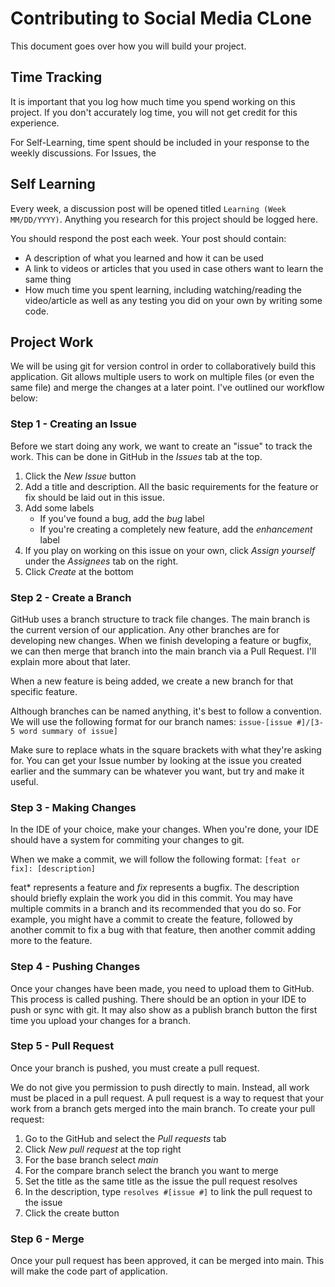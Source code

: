# Contributing to Social Media CLone

This document goes over how you will build your project.

## Time Tracking

It is important that you log how much time you spend working on this project. If you don't accurately log time, you will not get credit for this experience.

For Self-Learning, time spent should be included in your response to the weekly discussions.
For Issues, the 

## Self Learning

Every week, a discussion post will be opened titled `Learning (Week MM/DD/YYYY)`.
Anything you research for this project should be logged here.

You should respond the post each week. Your post should contain:
- A description of what you learned and how it can be used
- A link to videos or articles that you used in case others want to learn the same thing
- How much time you spent learning, including watching/reading the video/article as well as any testing you did on your own by writing some code.

## Project Work

We will be using git for version control in order to collaboratively build this application.
Git allows multiple users to work on multiple files (or even the same file) and merge the changes at a later point.
I've outlined our workflow below:

### Step 1 - Creating an Issue

Before we start doing any work, we want to create an "issue" to track the work. This can be done in GitHub in the *Issues* tab at the top.

1. Click the *New Issue* button
2. Add a title and description. All the basic requirements for the feature or fix should be laid out in this issue.
3. Add some labels
   - If you've found a bug, add the *bug* label
   - If you're creating a completely new feature, add the *enhancement* label
4. If you play on working on this issue on your own, click *Assign yourself* under the *Assignees* tab on the right.
5. Click *Create* at the bottom

### Step 2 - Create a Branch

GitHub uses a branch structure to track file changes. The main branch is the current version of our application.
Any other branches are for developing new changes. When we finish developing a feature or bugfix, we can then merge that branch into the main branch via a Pull Request. I'll explain more about that later.

When a new feature is being added, we create a new branch for that specific feature.

Although branches can be named anything, it's best to follow a convention.
We will use the following format for our branch names: `issue-[issue #]/[3-5 word summary of issue]`

Make sure to replace whats in the square brackets with what they're asking for.
You can get your Issue number by looking at the issue you created earlier and the summary can be whatever you want, but try and make it useful.

### Step 3 - Making Changes

In the IDE of your choice, make your changes. When you're done, your IDE should have a system for commiting your changes to git.

When we make a commit, we will follow the following format: `[feat or fix]: [description]`

feat* represents a feature and *fix* represents a bugfix. The description should briefly explain the work you did in this commit.
You may have multiple commits in a branch and its recommended that you do so. For example, you might have a commit to create the feature, followed by another commit to fix a bug with that feature, then another commit adding more to the feature.

### Step 4 - Pushing Changes

Once your changes have been made, you need to upload them to GitHub. This process is called pushing.
There should be an option in your IDE to push or sync with git. It may also show as a publish branch button the first time you upload your changes for a branch.

### Step 5 - Pull Request

Once your branch is pushed, you must create a pull request.

We do not give you permission to push directly to main. Instead, all work must be placed in a pull request.
A pull request is a way to request that your work from a branch gets merged into the main branch.
To create your pull request:

1. Go to the GitHub and select the *Pull requests* tab
2. Click *New pull request* at the top right
3. For the base branch select *main*
4. For the compare branch select the branch you want to merge
5. Set the title as the same title as the issue the pull request resolves
6. In the description, type `resolves #[issue #]` to link the pull request to the issue
7. Click the create button

### Step 6 - Merge

Once your pull request has been approved, it can be merged into main. This will make the code part of application.

